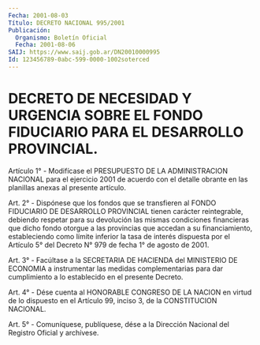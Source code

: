 ```yaml
---
Fecha: 2001-08-03
Título: DECRETO NACIONAL 995/2001
Publicación:
  Organismo: Boletín Oficial
  Fecha: 2001-08-06
SAIJ: https://www.saij.gob.ar/DN20010000995
Id: 123456789-0abc-599-0000-1002soterced
---
```

# DECRETO DE NECESIDAD Y URGENCIA SOBRE EL FONDO FIDUCIARIO PARA EL DESARROLLO PROVINCIAL.

<a id="1"></a>
Artículo  1°  -  Modifícase  el PRESUPUESTO  DE  LA  ADMINISTRACION NACIONAL para el ejercicio 2001  de  acuerdo con el detalle obrante en las planillas anexas al presente artículo.

<a id="2"></a>
Art. 2° - Dispónese que los fondos que  se  transfieren  al FONDO FIDUCIARIO DE DESARROLLO PROVINCIAL tienen carácter reintegrable, debiendo   respetar  para  su  devolución  las  mismas  condiciones financieras  que dicho fondo otorgue a las provincias que accedan a su financiamiento,  estableciendo  como  límite inferior la tasa de interés dispuesta por el Artículo 5° del Decreto N° 979 de fecha 1° de agosto de 2001.

<a id="3"></a>
Art. 3° - Facúltase a la SECRETARIA DE HACIENDA  del  MINISTERIO DE ECONOMIA  a  instrumentar  las  medidas  complementarias  para  dar cumplimiento a lo establecido en el presente Decreto.

<a id="4"></a>
Art. 4° - Dése cuenta al HONORABLE CONGRESO DE LA NACION en  virtud de  lo  dispuesto  en  el Artículo 99, inciso 3, de la CONSTITUCION NACIONAL.

<a id="5"></a>
Art. 5° - Comuníquese, publíquese, dése a la Dirección Nacional del Registro Oficial y archívese.